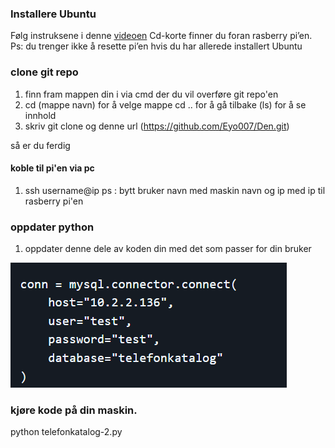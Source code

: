 ### Installere Ubuntu 
Følg instruksene i denne [videoen](https://www.youtube.com/watch?v=ZWBe2E1Sgi0)
Cd-korte finner du foran rasberry pi’en.
Ps: du trenger ikke å resette pi’en hvis du har allerede installert Ubuntu 

### clone git repo

1. finn fram mappen din i via cmd der du vil overføre git repo'en 
2. cd (mappe navn) for å velge mappe cd .. for å gå tilbake (ls) for å se innhold 
3. skriv git clone og denne url (https://github.com/Eyo007/Den.git)

så er du ferdig

#### koble til pi'en via pc 
1. ssh username@ip 
ps : bytt bruker navn med maskin navn og ip med ip til rasberry pi'en

### oppdater python 
 1. oppdater denne dele av koden din med det som passer for din bruker
 
 ![alt text](image-1.png)

 ### kjøre kode på din maskin.
 python telefonkatalog-2.py